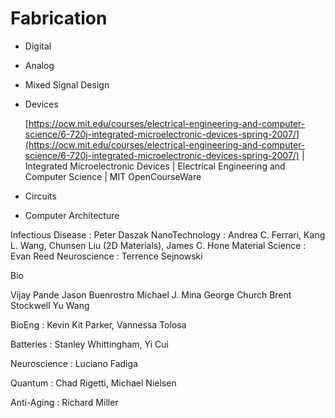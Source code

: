 # Fabrication

* Digital
* Analog
* Mixed Signal Design
*   Devices&#x20;

    [https://ocw.mit.edu/courses/electrical-engineering-and-computer-science/6-720j-integrated-microelectronic-devices-spring-2007/](https://ocw.mit.edu/courses/electrical-engineering-and-computer-science/6-720j-integrated-microelectronic-devices-spring-2007/) | Integrated Microelectronic Devices | Electrical Engineering and Computer Science | MIT OpenCourseWare
* Circuits&#x20;
* Computer Architecture&#x20;

Infectious Disease : Peter Daszak NanoTechnology : Andrea C. Ferrari, Kang L. Wang, Chunsen Liu (2D Materials), James C. Hone Material Science : Evan Reed Neuroscience : Terrence Sejnowski

Bio

Vijay Pande Jason Buenrostro Michael J. Mina George Church Brent Stockwell Yu Wang

BioEng : Kevin Kit Parker, Vannessa Tolosa

Batteries : Stanley Whittingham, Yi Cui

Neuroscience : Luciano Fadiga

Quantum : Chad Rigetti, Michael Nielsen

Anti-Aging : Richard Miller
